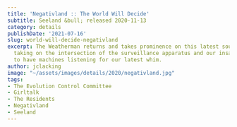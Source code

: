 ```yaml
---
title: 'Negativland :: The World Will Decide'
subtitle: Seeland &bull; released 2020-11-13
category: details
publishDate: '2021-07-16'
slug: world-will-decide-negativland
excerpt: The Weatherman returns and takes prominence on this latest sound art foray,
  taking on the intersection of the surveillance apparatus and our insatiable need
  to have machines listening for our latest whim.
author: jclacking
image: "~/assets/images/details/2020/negativland.jpg"
tags:
- The Evolution Control Committee
- Girltalk
- The Residents
- Negativland
- Seeland
---
```


